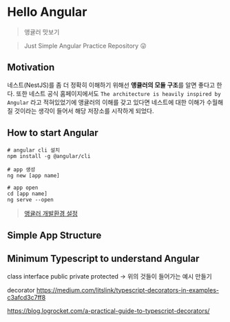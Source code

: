 # Hello Angular

> 앵귤러 맛보기

> Just Simple Angular Practice Repository 😜

## Motivation

네스트(NestJS)를 좀 더 정확히 이해하기 위해선 **앵큘러의 모듈 구조**를 알면 좋다고 한다. 또한 네스트 공식 홈페이지에서도 `The architecture is heavily inspired by Angular` 라고 적혀있었기에 앵귤러의 이해를 갖고 있다면 네스트에 대한 이해가 수월해질 것이라는 생각이 들어서 해당 저장소를 시작하게 되었다.

## How to start Angular

```shell
# angular cli 설치
npm install -g @angular/cli

# app 생성
ng new [app name]

# app open
cd [app name]
ng serve --open
```

> [앵귤러 개발환경 설정](https://angular.kr/guide/setup-local)

## Simple App Structure

## Minimum Typescript to understand Angular

class
interface
public private protected
-> 위의 것들이 들어가는 예시 만들기

decorator
https://medium.com/litslink/typescript-decorators-in-examples-c3afcd3c7ff8

https://blog.logrocket.com/a-practical-guide-to-typescript-decorators/
